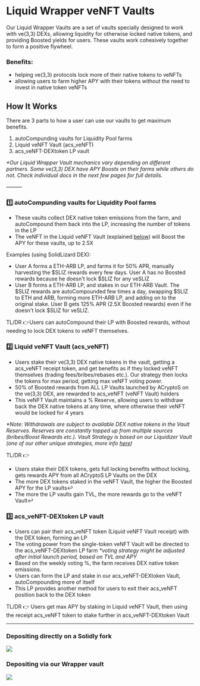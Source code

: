 # Liquid Wrapper veNFT Vaults

Our Liquid Wrapper Vaults are a set of vaults specially designed to work with ve(3,3) DEXs, allowing liquidity for otherwise locked native tokens, and providing Boosted yields for users. These vaults work cohesively together to form a positive flywheel.

### Benefits:

* helping ve(3,3) protocols lock more of their native tokens to veNFTs
* allowing users to farm higher APY with their tokens without the need to invest in native token veNFTs

## How It Works

There are 3 parts to how a user can use our vaults to get maximum benefits.

1. autoCompunding vaults for Liquidity Pool farms
2. Liquid veNFT Vault (acs\_veNFT)
3. acs\_veNFT-DEXtoken LP vault

_\*Our Liquid Wrapper Vault mechanics vary depending on different partners. Some ve(3,3) DEX have APY Boosts on their farms while others do not. Check individual docs in the next few pages for full details._

———

### 1️⃣ autoCompunding vaults for Liquidity Pool farms

* These vaults collect DEX native token emissions from the farm, and autoCompound them back into the LP, increasing the number of tokens in the LP
* The veNFT in the Liquid veNFT Vault (explained [below](../../../acryptos-vaults/liquid-wrapper-vaults/#2-liquid-vesliz-vault-acssliz)) will Boost the APY for these vaults, up to 2.5X

Examples (using SolidLizard DEX):

* User A forms a ETH-ARB LP, and farms it for 50% APR, manually harvesting the $SLIZ rewards every few days. User A has no Boosted rewards because he doesn't lock $SLIZ for any veSLIZ
* User B forms a ETH-ARB LP, and stakes in our ETH-ARB Vault. The $SLIZ rewards are autoCompounded few times a day, swapping $SLIZ to ETH and ARB, forming more ETH-ARB LP, and adding on to the original stake. User B gets 125% APR (2.5X Boosted rewards) even if he doesn't lock $SLIZ for veSLIZ.

TL/DR 👉Users can autoCompound their LP with Boosted rewards, without needing to lock DEX tokens to veNFT themselves.

### 2️⃣ Liquid veNFT Vault (acs\_veNFT)

* Users stake their ve(3,3) DEX native tokens in the vault, getting a acs\_veNFT receipt token, and get benefits as if they locked veNFT themselves (trading fees/bribes/rebases etc.). Our strategy then locks the tokens for max period, getting max veNFT voting power.
* 50% of Boosted rewards from ALL LP Vaults launched by ACryptoS on the ve(3,3) DEX, are rewarded to acs\_veNFT (veNFT Vault) holders
* This veNFT Vault maintains a % Reserve, allowing users to withdraw back the DEX native tokens at any time, where otherwise their veNFT would be locked for 4 years

_\*Note: Withdrawals are subject to available DEX native tokens in the Vault Reserves. Reserves are constantly topped up from multiple sources (bribes/Boost Rewards etc.). Vault Strategy is based on our Liquidizer Vault (one of our other unique strategies, more info_ [_here_](../liquidizer-vaults.md)_)_

TL/DR 👉

* Users stake their DEX tokens, gets full locking benefits without locking, gets rewards APY from all ACryptoS LP Vaults on the DEX
* The more DEX tokens staked in the veNFT Vault, the higher the Boosted APY for the LP vaults↩️
* The more the LP vaults gain TVL, the more rewards go to the veNFT Vault↩️

### 3️⃣ acs\_veNFT-DEXtoken LP vault

* Users can pair their acs\_veNFT token (Liquid veNFT Vault receipt) with the DEX token, forming an LP
* The voting power from the single-token veNFT Vault will be directed to the acs\_veNFT-DEXtoken LP farm _\*voting strategy might be adjusted after initial launch period, based on TVL and APY_
* Based on the weekly voting %, the farm receives DEX native token emissions.
* Users can form the LP and stake in our acs\_veNFT-DEXtoken Vault, autoCompounding more of itself
* This LP provides another method for users to exit their acs\_veNFT position back to the DEX token

TL/DR 👉 Users get max APY by staking in Liquid veNFT Vault, then using the receipt acs\_veNFT token to stake further in acs\_veNFT-DEXtoken Vault

---

### Depositing directly on a Solidly fork 
![](https://raw.githubusercontent.com/acryptos/docs.acryptos.com/master/images/Guide%20-%20Solidly%20fork%20veSLNA.jpg)

### Depositing via our Wrapper vault
![](https://raw.githubusercontent.com/acryptos/docs.acryptos.com/master/images/Guide%20-%20Solidly%20fork%20ACS-acsSLNA.jpg)
